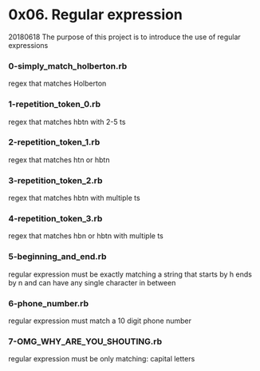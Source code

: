 # 0x06. Regular expression

20180618
The purpose of this project is to introduce the use of regular expressions

### 0-simply_match_holberton.rb
regex that matches Holberton

### 1-repetition_token_0.rb
regex that matches hbtn with 2-5 ts

### 2-repetition_token_1.rb
regex that matches htn or hbtn

### 3-repetition_token_2.rb
regex that matches hbtn with multiple ts

### 4-repetition_token_3.rb
regex that matches hbn or hbtn with multiple ts

### 5-beginning_and_end.rb
regular expression must be exactly matching a string that starts by h ends by n and can have any single character in between  

### 6-phone_number.rb
regular expression must match a 10 digit phone number

### 7-OMG_WHY_ARE_YOU_SHOUTING.rb
regular expression must be only matching: capital letters

